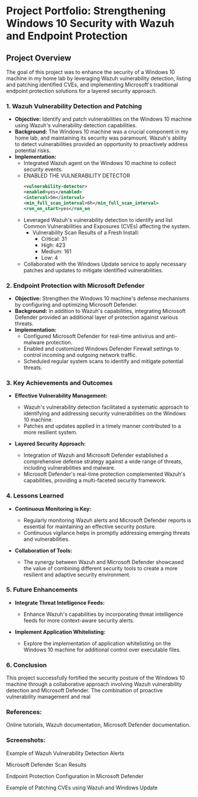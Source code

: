 # Project Portfolio: Strengthening Windows 10 Security with Wazuh and Endpoint Protection

## Project Overview
The goal of this project was to enhance the security of a Windows 10 machine in my home lab by leveraging Wazuh vulnerability detection, listing and patching identified CVEs, and implementing Microsoft's traditional endpoint protection solutions for a layered security approach.

### 1. Wazuh Vulnerability Detection and Patching
- **Objective:** Identify and patch vulnerabilities on the Windows 10 machine using Wazuh's vulnerability detection capabilities.
- **Background:** The Windows 10 machine was a crucial component in my home lab, and maintaining its security was paramount. Wazuh's ability to detect vulnerabilities provided an opportunity to proactively address potential risks.
- **Implementation:**
  - Integrated Wazuh agent on the Windows 10 machine to collect security events.
  - ENABLED THE VULNERABILITY DETECTOR
       ```xml
       <vulnerability-detector>
      <enabled>yes</enabled>
      <interval>5m</interval>
      <min_full_scan_interval>6h</min_full_scan_interval>
      <run_on_start>yes</run_on
  - Leveraged Wazuh's vulnerability detection to identify and list Common Vulnerabilities and Exposures (CVEs) affecting the system.
    - Vulnerability Scan Results of a Fresh Install:
        - Critical: 31
         -  High: 423
         - Medium: 161
         - Low: 4
  - Collaborated with the Windows Update service to apply necessary patches and updates to mitigate identified vulnerabilities.

### 2. Endpoint Protection with Microsoft Defender
- **Objective:** Strengthen the Windows 10 machine's defense mechanisms by configuring and optimizing Microsoft Defender.
- **Background:** In addition to Wazuh's capabilities, integrating Microsoft Defender provided an additional layer of protection against various threats.
- **Implementation:**
  - Configured Microsoft Defender for real-time antivirus and anti-malware protection.
  - Enabled and customized Windows Defender Firewall settings to control incoming and outgoing network traffic.
  - Scheduled regular system scans to identify and mitigate potential threats.

### 3. Key Achievements and Outcomes
- **Effective Vulnerability Management:**
  - Wazuh's vulnerability detection facilitated a systematic approach to identifying and addressing security vulnerabilities on the Windows 10 machine.
  - Patches and updates applied in a timely manner contributed to a more resilient system.

- **Layered Security Approach:**
  - Integration of Wazuh and Microsoft Defender established a comprehensive defense strategy against a wide range of threats, including vulnerabilities and malware.
  - Microsoft Defender's real-time protection complemented Wazuh's capabilities, providing a multi-faceted security framework.

### 4. Lessons Learned
- **Continuous Monitoring is Key:**
  - Regularly monitoring Wazuh alerts and Microsoft Defender reports is essential for maintaining an effective security posture.
  - Continuous vigilance helps in promptly addressing emerging threats and vulnerabilities.

- **Collaboration of Tools:**
  - The synergy between Wazuh and Microsoft Defender showcased the value of combining different security tools to create a more resilient and adaptive security environment.

### 5. Future Enhancements
- **Integrate Threat Intelligence Feeds:**
  - Enhance Wazuh's capabilities by incorporating threat intelligence feeds for more context-aware security alerts.
  
- **Implement Application Whitelisting:**
  - Explore the implementation of application whitelisting on the Windows 10 machine for additional control over executable files.

### 6. Conclusion
This project successfully fortified the security posture of the Windows 10 machine through a collaborative approach involving Wazuh vulnerability detection and Microsoft Defender. The combination of proactive vulnerability management and real

### References:
Online tutorials, Wazuh documentation, Microsoft Defender documentation.

### Screenshots:

Example of Wazuh Vulnerability Detection Alerts

Microsoft Defender Scan Results

Endpoint Protection Configuration in Microsoft Defender

Example of Patching CVEs using Wazuh and Windows Update
